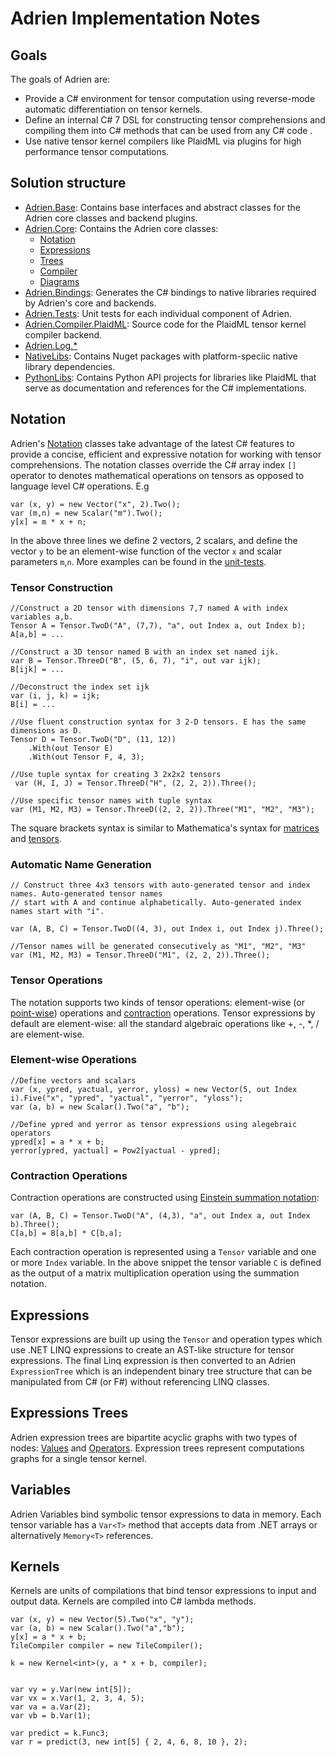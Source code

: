 # Adrien Implementation Notes


## Goals

The goals of Adrien are: 

* Provide a C# environment for tensor computation using reverse-mode automatic differentiation on tensor kernels. 
* Define an internal C# 7 DSL for constructing tensor comprehensions and compiling them into C# methods that can be 
used from any C# code .
* Use native tensor kernel compilers like PlaidML via plugins for high performance tensor computations.


## Solution structure
* [Adrien.Base](https://github.com/Lokad/Adrien/tree/master/src/spikes/2/Adrien.Base): Contains base interfaces and 
abstract classes for the Adrien core classes and backend plugins.
* [Adrien.Core](https://github.com/Lokad/Adrien/tree/master/src/spikes/2/Adrien.Core): Contains the Adrien core classes:
  * [Notation](https://github.com/Lokad/Adrien/tree/master/src/spikes/2/Adrien.Core/Notation)
  * [Expressions]((https://github.com/Lokad/Adrien/tree/master/src/spikes/2/Adrien.Core/Expressions))
  * [Trees]((https://github.com/Lokad/Adrien/tree/master/src/spikes/2/Adrien.Core/Trees))
  * [Compiler](https://github.com/Lokad/Adrien/tree/master/src/spikes/2/Adrien.Core/Compiler)
  * [Diagrams](https://github.com/Lokad/Adrien/tree/master/src/spikes/2/Adrien.Core/Diagrams)
* [Adrien.Bindings](https://github.com/Lokad/Adrien/tree/master/src/spikes/2/Adrien.Bindings): Generates the C# bindings
to native libraries required by Adrien's core and backends.
* [Adrien.Tests](https://github.com/Lokad/Adrien/tree/master/src/spikes/2/Adrien.Tests): Unit tests for each 
individual component of Adrien.
* [Adrien.Compiler.PlaidML](https://github.com/Lokad/Adrien/tree/master/src/spikes/2/Adrien.Compiler.PlaidML): Source code
for the PlaidML tensor kernel compiler backend.
* [Adrien.Log.*](https://github.com/Lokad/Adrien/tree/master/src/spikes/2/Adrien.Log.Serilog)
* [NativeLibs](https://github.com/Lokad/Adrien/tree/master/src/spikes/2/NativeLibs): Contains Nuget packages with 
platform-speciic native library dependencies.
* [PythonLibs](https://github.com/Lokad/Adrien/tree/master/src/spikes/2/PythonLibs): Contains Python API projects for
libraries like PlaidML that serve as documentation and references for the C# implementations.


## Notation
Adrien's [Notation](https://github.com/Lokad/Adrien/tree/master/src/spikes/2/Adrien.Core/Notation) classes take advantage of the latest C# features to provide a concise, efficient and expressive 
notation for working with tensor comprehensions. The notation classes override the C# array index `[]` operator to
denotes mathematical operations on tensors as opposed to language level C# operations. E.g

```
var (x, y) = new Vector("x", 2).Two();
var (m,n) = new Scalar("m").Two();
y[x] = m * x + n;
``` 

In the above three lines we define 2 vectors, 2 scalars, and define the vector `y` to be an element-wise function of 
the vector `x` and scalar parameters `m`,`n`. More examples can be found in the 
[unit-tests](https://github.com/Lokad/Adrien/blob/master/src/spikes/2/Adrien.Tests/NotationTests.cs).

### Tensor Construction
```
//Construct a 2D tensor with dimensions 7,7 named A with index variables a,b.
Tensor A = Tensor.TwoD("A", (7,7), "a", out Index a, out Index b);
A[a,b] = ...

//Construct a 3D tensor named B with an index set named ijk. 
var B = Tensor.ThreeD("B", (5, 6, 7), "i", out var ijk);
B[ijk] = ...

//Deconstruct the index set ijk
var (i, j, k) = ijk;
B[i] = ...

//Use fluent construction syntax for 3 2-D tensors. E has the same dimensions as D.
Tensor D = Tensor.TwoD("D", (11, 12))
    .With(out Tensor E)
    .With(out Tensor F, 4, 3);

//Use tuple syntax for creating 3 2x2x2 tensors
 var (H, I, J) = Tensor.ThreeD("H", (2, 2, 2)).Three();

//Use specific tensor names with tuple syntax
var (M1, M2, M3) = Tensor.ThreeD((2, 2, 2)).Three("M1", "M2", "M3");
```


The square brackets syntax is similar to Mathematica's syntax for 
[matrices](http://reference.wolfram.com/language/tutorial/BasicMatrixOperations.html) and 
[tensors](http://reference.wolfram.com/language/tutorial/Tensors.html).

### Automatic Name Generation

```
// Construct three 4x3 tensors with auto-generated tensor and index names. Auto-generated tensor names 
// start with A and continue alphabetically. Auto-generated index names start with "i".

var (A, B, C) = Tensor.TwoD((4, 3), out Index i, out Index j).Three();

//Tensor names will be generated consecutively as "M1", "M2", "M3"
var (M1, M2, M3) = Tensor.ThreeD("M1", (2, 2, 2)).Three();
```

### Tensor Operations

The notation supports two kinds of tensor operations: element-wise (or [point-wise](https://en.wikipedia.org/wiki/Pointwise#Pointwise_operations)) 
operations and [contraction](http://mathworld.wolfram.com/TensorContraction.html) operations. Tensor expressions 
by default are element-wise: all the standard algebraic operations like +, -, *, / are element-wise.

### Element-wise Operations
```
//Define vectors and scalars
var (x, ypred, yactual, yerror, yloss) = new Vector(5, out Index i).Five("x", "ypred", "yactual", "yerror", "yloss");
var (a, b) = new Scalar().Two("a", "b");

//Define ypred and yerror as tensor expressions using alegebraic operators
ypred[x] = a * x + b;
yerror[ypred, yactual] = Pow2[yactual - ypred];

```

### Contraction Operations
Contraction operations are constructed using 
[Einstein summation notation](http://mathworld.wolfram.com/EinsteinSummation.html):
```
var (A, B, C) = Tensor.TwoD("A", (4,3), "a", out Index a, out Index b).Three();
C[a,b] = B[a,b] * C[b,a];
```
Each contraction operation is represented using a `Tensor` variable and one or more `Index` variable. In the above
snippet the tensor variable `C` is defined as the output of a matrix multiplication operation using the summation notation.

## Expressions
Tensor expressions are built up using the `Tensor` and operation types which use .NET LINQ expressions to create an
AST-like structure for tensor expressions. The final Linq expression is then converted to an Adrien `ExpressionTree`
which is an independent binary tree structure that can be manipulated from C# (or F#) without referencing LINQ classes.

## Expressions Trees
Adrien expression trees are bipartite acyclic graphs with two types of nodes: 
[Values](https://github.com/Lokad/Adrien/blob/master/src/spikes/2/Adrien.Core/Trees/ValueNode.cs) and 
[Operators](https://github.com/Lokad/Adrien/blob/master/src/spikes/2/Adrien.Core/Trees/OperatorNode.cs). Expression 
trees represent computations graphs for a single tensor kernel.


## Variables
Adrien Variables bind symbolic tensor expressions to data in memory. Each tensor variable has a `Var<T>` method 
that accepts data from .NET arrays or alternatively `Memory<T>` references. 

## Kernels
Kernels are units of compilations that bind tensor expressions to input and output data. Kernels are compiled into
C# lambda methods.

```
var (x, y) = new Vector(5).Two("x", "y");
var (a, b) = new Scalar().Two("a","b");
y[x] = a * x + b;
TileCompiler compiler = new TileCompiler();

k = new Kernel<int>(y, a * x + b, compiler);

            
var vy = y.Var(new int[5]);
var vx = x.Var(1, 2, 3, 4, 5);
var va = a.Var(2);
var vb = b.Var(1);
            
var predict = k.Func3;
var r = predict(3, new int[5] { 2, 4, 6, 8, 10 }, 2);
```
